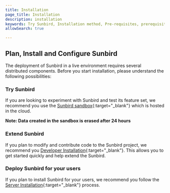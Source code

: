 ```yaml
---
title: Installation 
page_title: Installation
description: installation 
keywords: Try Sunbird, Installation method, Pre-requisites, prerequisites, Sandbox, Deployment, Install
allowSearch: true

---
```


## Plan, Install and Configure Sunbird 

The deployment of Sunbird in a live environment requires several distributed components. Before you start installation, please understand the following possibilities:

### Try Sunbird

If you are looking to experiment with Sunbird and test its feature set, we recommend you use the [Sunbird sandbox](https://staging.open-sunbird.org/){:target="_blank"} which is hosted in the cloud. 

**Note: Data created in the sandbox is erased after 24 hours**

### Extend Sunbird

If you plan to modify and contribute code to the Sunbird project, we recommend you [Developer Installation](developer-docs/installation/developer_installation/){:target="_blank"}. This allows you to get started quickly and help extend the Sunbird.

### Deploy Sunbird for your users

If you plan to install Sunbird for your users, we recommend you follow the [Server Installation](developer-docs/server_installation/){:target="_blank"} process.
